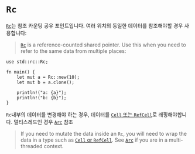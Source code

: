 # `Rc`

[`Rc`][1]는 참조 카운팅 공유 포인트입니다. 
여러 위치의 동일한 데이터를 참조해야할 경우 사용합니다:
> [`Rc`][1] is a reference-counted shared pointer. Use this when you need to refer
> to the same data from multiple places:

```rust,editable
use std::rc::Rc;

fn main() {
    let mut a = Rc::new(10);
    let mut b = a.clone();

    println!("a: {a}");
    println!("b: {b}");
}
```
`Rc`내부의 데이터를 변경해야 하는 경우, 데이터를 [`Cell` 또는 `RefCell`][2]로 래핑해야합니다.
멀티스레드인 경우 [`Arc`][3] 참조
> If you need to mutate the data inside an `Rc`, you will need to wrap the data in
> a type such as [`Cell` or `RefCell`][2]. See [`Arc`][3] if you are in a multi-threaded context.

[1]: https://doc.rust-lang.org/std/rc/struct.Rc.html
[2]: https://doc.rust-lang.org/std/cell/index.html
[3]: ../concurrency/shared_state/arc.md
